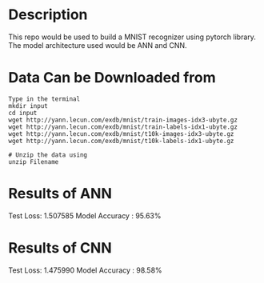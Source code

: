 # Description 
This repo would be used to build a MNIST recognizer using pytorch library. The model architecture used would be ANN and CNN.

# Data Can be Downloaded from 
```
Type in the terminal
mkdir input
cd input 
wget http://yann.lecun.com/exdb/mnist/train-images-idx3-ubyte.gz
wget http://yann.lecun.com/exdb/mnist/train-labels-idx1-ubyte.gz
wget http://yann.lecun.com/exdb/mnist/t10k-images-idx3-ubyte.gz
wget http://yann.lecun.com/exdb/mnist/t10k-labels-idx1-ubyte.gz

# Unzip the data using
unzip Filename
```
# Results of ANN
Test Loss: 1.507585
Model Accuracy : 95.63%

# Results of CNN
Test Loss: 1.475990
Model Accuracy : 98.58%


